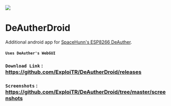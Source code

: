 ![](https://raw.githubusercontent.com/ExploiTR/DeAutherDroid/master/app/src/main/res/mipmap-xxxhdpi/ic_launcher.png)

# DeAutherDroid
Additional android app for [SpaceHunn's ESP8266 DeAuther](https://github.com/spacehuhn/esp8266_deauther).

#### `Uses DeAuther's WebGUI` 

### `Download Link` : https://github.com/ExploiTR/DeAutherDroid/releases


### `Screenshots` : https://github.com/ExploiTR/DeAutherDroid/tree/master/screenshots

